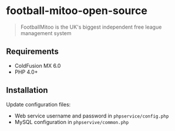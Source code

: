 # football-mitoo-open-source

> FootballMitoo is the UK's biggest independent free league management system

## Requirements

- ColdFusion MX 6.0
- PHP 4.0+

## Installation

Update configuration files:

- Web service username and password in `phpservice/config.php`
- MySQL configuration in `phpservive/common.php`
